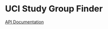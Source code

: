 # UCI Study Group Finder

<a href="https://docs.google.com/document/d/1CLmThPT5p9pTgqMC_xaMfHxkmFAIvb6R_YzfNkF5R5o/edit" target="_blank">API Documentation</a>
